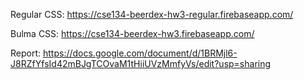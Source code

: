 Regular CSS: https://cse134-beerdex-hw3-regular.firebaseapp.com/

Bulma CSS: https://cse134-beerdex-hw3.firebaseapp.com/

Report: https://docs.google.com/document/d/1BRMjl6-J8RZfYfsId42mBJgTCOvaM1tHiiUVzMmfyVs/edit?usp=sharing 
